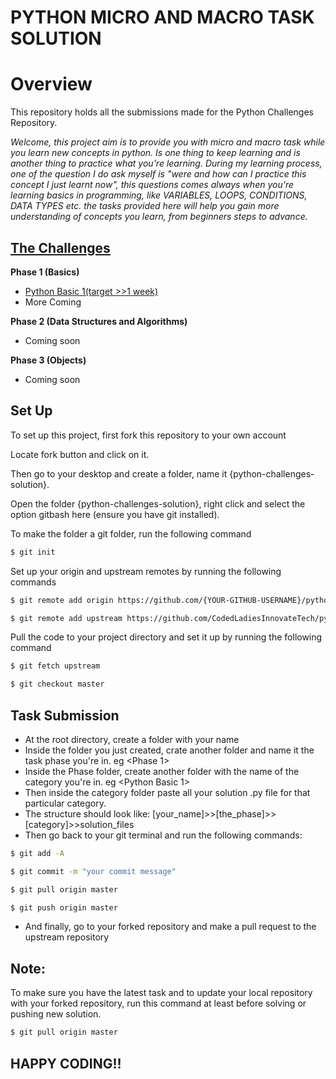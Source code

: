 # **PYTHON MICRO AND MACRO TASK SOLUTION**

# **Overview**

This repository holds all the submissions made for the Python Challenges Repository.

_Welcome, this project aim is to provide you with micro and macro task while you learn new concepts in python. Is one thing to keep learning and is another thing to practice what you're learning. During my learning process, one of the question I do ask myself is "were and how can I practice this concept I just learnt now", this questions comes always when you're learning basics in programming, like VARIABLES, LOOPS, CONDITIONS, DATA TYPES etc. the tasks provided here will help you gain more understanding of concepts you learn, from beginners steps to advance._

## [The Challenges](https://github.com/CodedLadiesInnovateTech/python-challenges)

**Phase 1 (Basics)**

- [Python Basic 1(target >>1 week)](https://github.com/CodedLadiesInnovateTech/python-challenges/tree/master/Phase-1/Python%20Basic%201)
- More Coming

**Phase 2 (Data Structures and Algorithms)**

- Coming soon

**Phase 3 (Objects)**

- Coming soon

## Set Up

To set up this project, first fork this repository to your own account

Locate fork button and click on it.

Then go to your desktop and create a folder, name it {python-challenges-solution}.

Open the folder {python-challenges-solution}, right click and select the option gitbash here (ensure you have git installed).

To make the folder a git folder, run the following command

```sh
$ git init
```

Set up your origin and upstream remotes by running the following commands

```sh
$ git remote add origin https://github.com/{YOUR-GITHUB-USERNAME}/python-challenges-solution.git
```

```sh
$ git remote add upstream https://github.com/CodedLadiesInnovateTech/python-challenge-solutions.git
```

Pull the code to your project directory and set it up by running the following command

```sh
$ git fetch upstream
```

```sh
$ git checkout master
```

## Task Submission

- At the root directory, create a folder with your name
- Inside the folder you just created, crate another folder and name it the task phase you're in. eg <Phase 1>
- Inside the Phase folder, create another folder with the name of the category you're in. eg <Python Basic 1>
- Then inside the category folder paste all your solution .py file for that particular category.
- The structure should look like: [your_name]>>[the_phase]>>[category]>>solution_files
- Then go back to your git terminal and run the following commands:
```sh
$ git add -A
```
```sh
$ git commit -m "your commit message"
```
```sh
$ git pull origin master
```
```sh
$ git push origin master
```
- And finally, go to your forked repository and make a pull request to the upstream repository 


## Note:

To make sure you have the latest task and to update your local repository with your forked repository, run this command at least before solving or pushing new solution.

```sh
$ git pull origin master
```
## HAPPY CODING!!
